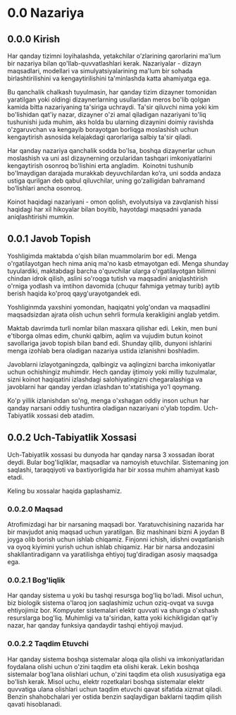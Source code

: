 # 0.0 Nazariya

## 0.0.0 Kirish

Har qanday tizimni loyihalashda, yetakchilar o’zlarining qarorlarini ma'lum bir nazariya bilan qo'llab-quvvatlashlari kerak. Nazariyalar - dizayn maqsadlari, modellari va simulyatsiyalarining ma'lum bir sohada birlashtirilishini va kengaytirilishini ta'minlashda katta ahamiyatga ega.

Bu qanchalik chalkash tuyulmasin, har qanday tizim dizayner tomonidan yaratilgan yoki oldingi dizaynerlarning usullaridan meros bo'lib qolgan kamida bitta nazariyaning ta'siriga uchraydi. Ta'sir qiluvchi nima yoki kim bo'lishidan qat'iy nazar, dizayner  o'zi amal qiladigan nazariyani to'liq tushunishi juda muhim, aks holda bu ularning dizaynini doimiy ravishda o'zgaruvchan va kengayib borayotgan borliqga moslashish uchun kengaytirish asnosida kelajakdagi qarorlariga salbiy ta'sir qiladi.

Har qanday nazariya qanchalik sodda bo'lsa, boshqa dizaynerlar uchun moslashish va uni asl dizaynerning orzularidan tashqari imkoniyatlarini kengaytirish osonroq bo'lishini erta angladim. 
Koinotni tushunib bo'lmaydigan darajada murakkab deyuvchilardan ko’ra, uni sodda andaza ustiga qurilgan deb qabul qiluvchilar, uning go’zalligidan bahramand bo’lishlari ancha osonroq.

Koinot haqidagi nazariyani - omon qolish, evolyutsiya va zavqlanish hissi haqidagi har xil hikoyalar bilan boyitib, hayotdagi maqsadni yanada aniqlashtirishi mumkin.

## 0.0.1 Javob Topish

Yoshligimda maktabda o'qish bilan muammolarim bor edi. Menga o'rgatilayotgan hech nima aniq ma'no kasb etmayotgan edi. Menga shunday tuyulardiki, maktabdagi barcha o'quvchilar ularga o'rgatilayotgan bilimni chindan idrok qilish, aslini so'roqga tutish va maqsadini aniqlashtirish o'rniga yodlash va imtihon davomida (chuqur fahmiga yetmay turib) aytib berish haqida ko'proq qayg'urayotgandek edi.

Yoshliginmda yaxshini yomondan, haqiqatni yolg'ondan va maqsadlini maqsadsizdan ajrata olish uchun sehrli formula kerakligini anglab yetdim. 

Maktab davrimda turli nomlar bilan masxara qilishar edi. Lekin, men buni e'tiborga olmas edim, chunki qalbim, aqlim va vujudim butun koinot savollariga javob topish bilan band edi. Shunday qilib, dunyoni ishlarini menga izohlab bera oladigan nazariya ustida izlanishni boshladim. 

Javoblarni izlayotganingzda, qalbingiz va aqlingizni barcha imkoniyatlar uchun ochishingiz muhimdir. Hech qanday ijtimoiy yoki milliy tuzulmalar, sizni koinot haqiqatini izlashdagi salohiyatingizni chegaralashiga va javoblarni har qanday yerdan izlashdan to'xtatishiga yo'l qoymang. 

Ko'p yillik izlanishdan so'ng, menga o'xshagan oddiy inson uchun har qanday narsani oddiy tushuntira oladigan nazariyani o'ylab topdim. Uch-Tabiyatlik xossasi deb atadim.

## 0.0.2 Uch-Tabiyatlik Xossasi
Uch-Tabiyatlik xossasi bu dunyoda har qanday narsa 3 xossadan iborat deydi. Bular bog'liqliklar, maqsadlar va namoyish etuvchilar. Sistemaning jon saqlashi, taraqqiyoti va baxtiyorligida har bir xossa muhim ahamiyat kasb etadi.

Keling bu xossalar haqida gaplashamiz.

### 0.0.2.0 Maqsad

Atrofimizdagi har bir narsaning maqsadi bor. Yaratuvchisining nazarida har bir mavjudot aniq maqsad uchun yaratilgan. Biz mashinani bizni A joydan B joyga olib borish uchun ishlab chiqamiz. Finjonni ichish, idishni ovqatlanish va oyoq kiyimini yurish uchun ishlab chiqamiz. Har bir narsa andozasini shakllantiradigann va yaratilishga ehtiyoj tug'diradigan asosiy maqsadga ega. 

### 0.0.2.1 Bog'liqlik
Har qanday sistema u yoki bu tashqi resursga bog'liq bo'ladi. Misol uchun, biz biologik sistema o'laroq jon saqlashimiz uchun oziq-ovqat va suvga ehtiyojimiz bor. Kompyuter sistemalari elektr quvvati va shunga o'xshash resurslarga bog'liq. Muhimligi va ta'siridan, katta yoki kichikligidan qat'iy nazar, har qanday funksiya qandaydir tashqi ehtiyoji mavjud.  


### 0.0.2.2 Taqdim Etuvchi
Har qanday sistema boshqa sistemalar aloqa qila olishi va imkoniyatlaridan foydalana olishi uchun o'zini taqdim eta olishi kerak. Lekin boshqa sistemalar bog'lana olishlari uchun, o'zini taqdim eta olish xususiyatiga ega bo'lish kerak. Misol uchu, elektr rozetkalari boshqa sistemalar elektr quvvatiga ulana olishlari uchun taqdim etuvchi qavat sifatida xizmat qiladi. Benzin shahobchalari yer ostida benzin saqlaydigan baklarni taqdim qilish qavati hisoblanadi.

